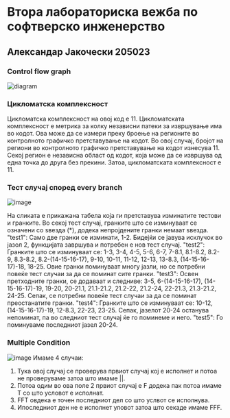 # Втора лабораториска вежба по софтверско инженерство
## Александар Јакочески 205023

### Control flow graph 
![diagram](https://github.com/Aleksandar951/SI_2023_lab2_205023/assets/129682631/c39a59e8-40ac-4c40-903d-f37e8685a752)

### Цикломатска комплексност
Цикломатска комплексност на овој код е 11. Цикломатската комплексност е метрика за колку независни патеки за извршување има во кодот. Ова може да се измери преку броење на регионите во контролното графичко претставување на кодот.
Во овој случај, бројот на региони во контролното графичко претставување на кодот изнесува 11. Секој регион е независна област од кодот, која може да се извршува од една точка до друга без прекини. Затоа, цикломатската комплексност е 11.

### Тест случај според every branch
![image](https://github.com/Aleksandar951/SI_2023_lab2_205023/assets/129682631/18e424b9-fb82-4e67-af11-7e7b6f4d46d1)

На сликата е прикажана табела која ги претставува изминатите тестови и гранките. Во секој тест случај, гранките што се изминуваат се означени со ѕвезда (*), додека непројдените гранки немаат ѕвезда.
"test1": Само две гранки се изминати, 1-2. Бидејќи се јавува исклучок во јазол 2, функцијата завршува и потребен е нов тест случај.
"test2": Гранките што се изминуваат се: 1-3, 3-4, 4-5, 5-6, 6-7, 7-8.1, 8.1-8.2, 8.2-9, 8.3-8.2, 8.2-(14-15-16-17), 9-10, 10-11, 11-12, 12-13, 13-8.3, (14-15-16-17)-18, 18-25. Овие гранки поминуваат многу јазли, но се потребни повеќе тест случаи за да се поминат сите гранки.
"test3": Освен претходните гранки, се додаваат и следниве: 3-5, 6-(14-15-16-17), (14-15-16-17)-19, 19-20, 20-21.1, 21.1-21.2, 21.2-22, 21.2-24, 22-21.3, 21.3-21.2, 24-25. Сепак, се потребни повеќе тест случаи за да се поминат преостанатите гранки.
"test4": Гранките што се изминуваат се: 10-12, (14-15-16-17)-19, 12-8.3, 22-23, 23-25. Сепак, јазелот 20-24 останува непоминат, па во следниот тест случај ќе го поминеме и него.
"test5": Го поминуваме последниот јазел 20-24.

### Multiple Condition 
![image](https://github.com/Aleksandar951/SI_2023_lab2_205023/assets/129682631/e370aebd-08c1-41ff-9a5e-65b7e9b4f6ac)
Имаме 4 случаи:
1. Тука овој случај се проверува првиот случај кој е исполнет и потоа не проверуваме затоа што имаме ||.
2. Потоа одим во ова поле 2 првиот случај е F додека пак потоа имаме Т со што условот е исполнат.
3. FFT овдека е точен последниот дел со што услвот се исполнува.
4. Ипоследниот ден не е исполнет уловот затоа што секаде имаме FFF.
